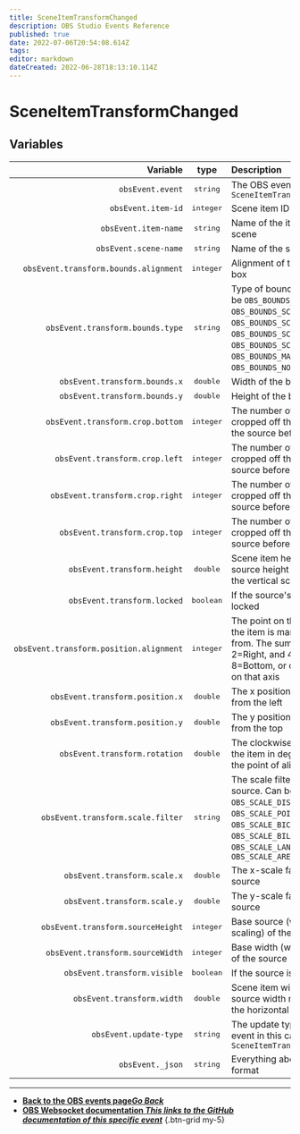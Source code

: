 ```yaml
---
title: SceneItemTransformChanged
description: OBS Studio Events Reference
published: true
date: 2022-07-06T20:54:08.614Z
tags:
editor: markdown
dateCreated: 2022-06-28T18:13:10.114Z
---
```


# SceneItemTransformChanged

## Variables

| Variable | type | Description |
|---------:|:----:|:------------|
| `obsEvent.event` | <kbd>string</kbd> | The OBS event in this case `SceneItemTransformChanged`
| `obsEvent.item-id` | <kbd>integer</kbd> | Scene item ID
| `obsEvent.item-name` | <kbd>string</kbd> | Name of the item in the scene
| `obsEvent.scene-name` | <kbd>string</kbd> | Name of the scene
| `obsEvent.transform.bounds.alignment` | <kbd>integer</kbd> | Alignment of the bounding box
| `obsEvent.transform.bounds.type` | <kbd>string</kbd> | Type of bounding box, Can be `OBS_BOUNDS_STRETCH`, `OBS_BOUNDS_SCALE_INNER`, `OBS_BOUNDS_SCALE_OUTER`, `OBS_BOUNDS_SCALE_TO_WIDTH`, `OBS_BOUNDS_SCALE_TO_HEIGHT`, `OBS_BOUNDS_MAX_ONLY` or `OBS_BOUNDS_NONE`.
| `obsEvent.transform.bounds.x` | <kbd>double</kbd> | Width of the bounding box
| `obsEvent.transform.bounds.y` | <kbd>double</kbd> | Height of the bounding box
| `obsEvent.transform.crop.bottom` | <kbd>integer</kbd> | The number of pixels cropped off the bottom of the source before scaling
| `obsEvent.transform.crop.left` | <kbd>integer</kbd> | The number of pixels cropped off the left of the source before scaling
| `obsEvent.transform.crop.right` | <kbd>integer</kbd> | The number of pixels cropped off the right of the source before scaling
| `obsEvent.transform.crop.top` | <kbd>integer</kbd> | The number of pixels cropped off the top of the source before scaling
| `obsEvent.transform.height` | <kbd>double</kbd> | Scene item height (base source height multiplied by the vertical scaling factor)
| `obsEvent.transform.locked` | <kbd>boolean</kbd> | If the source's transform is locked
| `obsEvent.transform.position.alignment` | <kbd>integer</kbd> | The point on the source that the item is manipulated from. The sum of 1=Left or 2=Right, and 4=Top or 8=Bottom, or omit to centre on that axis
| `obsEvent.transform.position.x` | <kbd>double</kbd> | The x position of the source from the left
| `obsEvent.transform.position.y` | <kbd>double</kbd> | The y position of the source from the top
| `obsEvent.transform.rotation` | <kbd>double</kbd> | The clockwise rotation of the item in degrees around the point of alignment
| `obsEvent.transform.scale.filter` | <kbd>string</kbd> | The scale filter of the source. Can be `OBS_SCALE_DISABLE`, `OBS_SCALE_POINT`, `OBS_SCALE_BICUBIC`, `OBS_SCALE_BILINEAR`, `OBS_SCALE_LANCZOS` or `OBS_SCALE_AREA`
| `obsEvent.transform.scale.x` | <kbd>double</kbd> | The x-scale factor of the source
| `obsEvent.transform.scale.y` | <kbd>double</kbd> | The y-scale factor of the source
| `obsEvent.transform.sourceHeight` | <kbd>integer</kbd> | Base source (without scaling) of the source
| `obsEvent.transform.sourceWidth` | <kbd>integer</kbd> | Base width (without scaling) of the source
| `obsEvent.transform.visible` | <kbd>boolean</kbd> | If the source is visible
| `obsEvent.transform.width` | <kbd>double</kbd> | Scene item width (base source width multiplied by the horizontal scaling factor)
| `obsEvent.update-type` | <kbd>string</kbd> | The update type of the OBS event in this case `SceneItemTransformChanged`
| `obsEvent._json` | <kbd>string</kbd> | Everything above in a json format

---

- [<i class="mdi mdi-chevron-left"></i>**Back to the OBS events page*Go Back***](/en/Broadcasters/OBS/Events)
- [<i class="mdi mdi-github"></i> **OBS Websocket documentation *This links to the GitHub documentation of this specific event***](https://github.com/obsproject/obs-websocket/blob/4.x-current/docs/generated/protocol.md#sceneitemtransformchanged)
{.btn-grid my-5}

